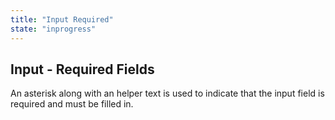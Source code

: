 ```yaml
---
title: "Input Required"
state: "inprogress"
---
```



Input - Required Fields
--
An asterisk along with an helper text is used to indicate that the input field is required and must be filled in.
